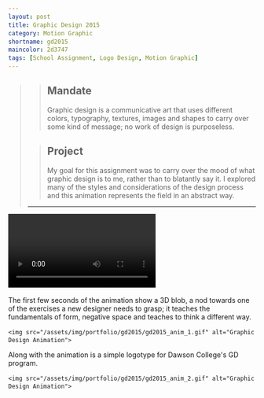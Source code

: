 ```yaml
---
layout: post
title: Graphic Design 2015
category: Motion Graphic
shortname: gd2015
maincolor: 2d3747
tags: [School Assignment, Logo Design, Motion Graphic]
---
```


>> ## Mandate
>> Graphic design is a communicative art that uses different colors, typography, textures, images and shapes to carry over some kind of message; no work of design is purposeless.
>
>> ## Project
>> My goal for this assignment was to carry over the mood of what graphic design is to me, rather than to blatantly say it. I explored many of the styles and considerations of the design process and this animation represents the field in an abstract way.
> 
> ***

<video controls="" preload="metadata" style="background-color:#2d3747;">
	<source src="/assets/img/portfolio/gd2015/gd2015.mp4" type="video/mp4">
	<source src="/assets/img/portfolio/gd2015/gd2015.webm" type="video/webm">
	<source src="/assets/img/portfolio/gd2015/gd2015.ogv" type="video/ogg">
	<p>Your browser does not support the video tag.</p>
</video>

<div class="img-w-descrip">
	<p>The first few seconds of the animation show a 3D blob, a nod towards one of the exercises a new designer needs to grasp; it teaches the fundamentals of form, negative space and teaches to think a different way.</p>

	<img src="/assets/img/portfolio/gd2015/gd2015_anim_1.gif" alt="Graphic Design Animation">
</div>

<div class="img-w-descrip">
	<p>Along with the animation is a simple logotype for Dawson College's GD program.</p>

	<img src="/assets/img/portfolio/gd2015/gd2015_anim_2.gif" alt="Graphic Design Animation">
</div>